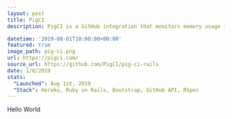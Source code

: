 ```yaml
---
layout: post
title: PigCI
description: PigCI is a GitHub integration that monitors memory usage in CI to help spot memory leaks.

datetime: '2019-08-01T10:00:00+00:00'
featured: true
image_path: pig-ci.png
url: https://pigci.com/
source_url: https://github.com/PigCI/pig-ci-rails
date: 1/8/2019
stats:
  "Launched": Aug 1st, 2019
  "Stack": Heroku, Ruby on Rails, Bootstrap, GitHub API, RSpec
---
```


Hello World
